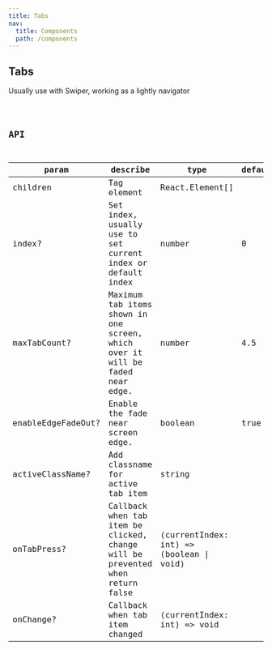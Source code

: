 ```yaml
---
title: Tabs
nav:
  title: Components
  path: /components
---
```


## Tabs

Usually use with Swiper, working as a lightly navigator


<code src="./demo/basic.tsx" />


## API

| param | describe | type | default |
| --- | --- | --- | --- |
|children|Tag element|React.Element[]||
|index?|Set index, usually use to set current index or default index|number|0|
|maxTabCount?|Maximum tab items shown in one screen, which over it will be faded near edge.|number|4.5|
|enableEdgeFadeOut?|Enable the fade near screen edge.|boolean|true|
|activeClassName?|Add classname for active tab item|string||
|onTabPress?|Callback when tab item be clicked, change will be prevented when return false|(currentIndex: int) => (boolean \| void)||
|onChange?|Callback when tab item changed|(currentIndex: int) => void||
